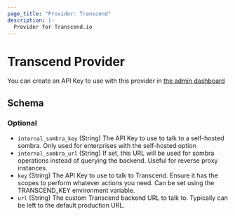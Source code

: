 ```yaml
---
page_title: "Provider: Transcend"
description: |-
  Provider for Transcend.io
---
```


# Transcend Provider

You can create an API Key to use with this provider in [the admin dashboard](https://app.transcend.io/infrastructure/api-keys)

<!-- schema generated by tfplugindocs -->
## Schema

### Optional

- `internal_sombra_key` (String) The API Key to use to talk to a self-hosted sombra. Only used for enterprises with the self-hosted option
- `internal_sombra_url` (String) If set, this URL will be used for sombra operations instead of querying the backend. Useful for reverse proxy instances.
- `key` (String) The API Key to use to talk to Transcend. Ensure it has the scopes to perform whatever actions you need. Can be set using the TRANSCEND_KEY environment variable.
- `url` (String) The custom Transcend backend URL to talk to. Typically can be left to the default production URL.